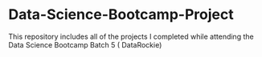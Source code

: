 # Data-Science-Bootcamp-Project
This repository includes all of the projects I completed while attending the Data Science Bootcamp Batch 5 ( DataRockie)
